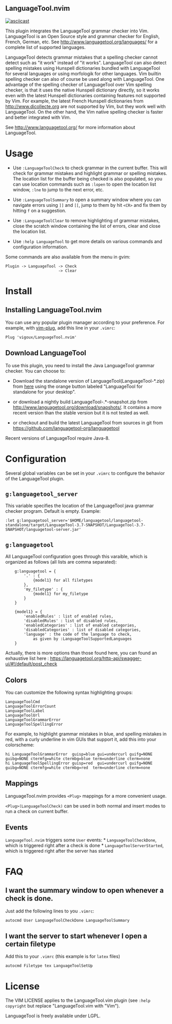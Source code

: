 LanguageTool.nvim
-----------------
[![asciicast](https://asciinema.org/a/265931.svg)](https://asciinema.org/a/265931)

This plugin integrates the LanguageTool grammar checker into Vim.
LanguageTool is an Open Source style and grammar checker for English,
French, German, etc. See http://www.languagetool.org/languages/ for a
complete list of supported languages.

LanguageTool detects grammar mistakes that a spelling checker cannot detect
such as "it work" instead of "it works". LanguageTool can also detect spelling
mistakes using Hunspell dictionaries bundled with LanguageTool for several
languages or using morfologik for other languages.
Vim builtin spelling checker can also of course be used along with
LanguageTool. One advantage of the spelling checker of LanguageTool over
Vim spelling checker, is that it uses the native Hunspell dictionary directly,
so it works even with the latest Hunspell dictionaries containing features
not supported by Vim. For example, the latest French Hunspell dictionaries
from http://www.dicollecte.org are not supported by Vim, but they work well
with LanguageTool. On the other hand, the Vim native spelling checker is
faster and better integrated with Vim.

See http://www.languagetool.org/ for more information about LanguageTool.

# Usage

* Use `:LanguageToolCheck` to check grammar in the current buffer.
  This will check for grammar mistakes and highlight grammar or
  spelling mistakes. The location list for the buffer being
  checked is also populated, so you can use location commands
  such as `:lopen` to open the location list window, `:lne` to
  jump to the next error, etc.

* Use `:LanguageToolSummary` to open a summary window where you can navigate
  errors using `]]` and `[[`, jump to them by hit `<CR>` and fix them by hitting
  `f` on a suggestion.
  
* Use `:LanguageToolClear` to remove highlighting of grammar
  mistakes, close the scratch window containing the list of errors,
  clear and close the location list.

* Use `:help LanguageTool` to get more details on various commands
  and configuration information.

Some commands are also available from the menu in gvim:
```
Plugin -> LanguageTool -> Check
                       -> Clear
```

# Install

## Installing LanguageTool.nvim

You can use any popular plugin manager according to your preference.
For example, with [vim-plug](https://github.com/junegunn/vim-plug),
add this line in your `.vimrc`:
```
Plug 'vigoux/LanguageTool.nvim'
```

## Download LanguageTool

To use this plugin, you need to install the Java LanguageTool grammar
checker. You can choose to:

* Download the standalone version of
  LanguageTool(LanguageTool-\*.zip) from
  [here](http://www.languagetool.org/) using the orange button labeled
  "LanguageTool for standalone for your desktop".

* or download a nightly build LanguageTool-.\*-snapshot.zip from
  http://www.languagetool.org/download/snapshots/. It contains a
  more recent version than the stable version but it is not tested
  as well. 

* or checkout and build the latest LanguageTool from sources in git
  from https://github.com/languagetool-org/languagetool

Recent versions of LanguageTool require Java-8.

# Configuration

Several global variables can be set in your `.vimrc` to configure the behavior
of the LanguageTool plugin.

## `g:languagetool_server`

This variable specifies the location of the LanguageTool java grammar
checker program. Default is empty.
Example:

```vim
:let g:languagetool_server='$HOME/languagetool/languagetool-standalone/target/LanguageTool-3.7-SNAPSHOT/LanguageTool-3.7-SNAPSHOT/languagetool-server.jar'
```

## `g:languagetool`

All LanguageTool configuration goes through this varaible, which is organized
as follows (all lists are comma separated):

```vim
    g:languagetool = {
        '.' : {
            {model1} for all filetypes
        },
        'my_filetype' : {
            {model1} for my_filetype
        }
    }

    {model1} = {
        'enabledRules' : list of enabled rules,
        'disabledRules' : list of disabled rules,
        'enabledCategories' : list of enabled categories,
        'disabledCategories' : list of disabled categories,
        'language' : the code of the language to check,
            as given by :LanguageToolSupportedLanguages
    }
```

Actually, there is more options than those found here, you can found an
exhaustive list here :
https://languagetool.org/http-api/swagger-ui/#!/default/post_check

## Colors

You can customize the following syntax highlighting groups:
```
LanguageToolCmd
LanguageToolErrorCount
LanguageToolLabel
LanguageToolUrl
LanguageToolGrammarError
LanguageToolSpellingError
```
For example, to highlight grammar mistakes in blue, and spelling mistakes in
red, with a curly underline in vim GUIs that support it, add this into your
colorscheme:

```vim
hi LanguageToolGrammarError  guisp=blue gui=undercurl guifg=NONE guibg=NONE ctermfg=white ctermbg=blue term=underline cterm=none
hi LanguageToolSpellingError guisp=red  gui=undercurl guifg=NONE guibg=NONE ctermfg=white ctermbg=red  term=underline cterm=none
```

## Mappings

LanguageTool.nvim provides `<Plug>` mappings for a more convenient usage.

`<Plug>(LanguageToolCheck)` can be used in both normal and insert modes to run a check on current buffer.

## Events

`LanguageTool.nvim` triggers some `User` events:
    * `LanguageToolCheckDone`, which is triggered right after a check is done
    * `LanguageToolServerStarted`, which is triggered right after the server has started

# FAQ

## I want the summary window to open whenever a check is done.
Just add the following lines to you `.vimrc`:
```vim
autocmd User LanguageToolCheckDone LanguageToolSummary
```

## I want the server to start whenever I open a certain filetype
Add this to your `.vimrc` (this example is for `latex` files)
```vim
autocmd Filetype tex LanguageToolSetUp
```

# License

The VIM LICENSE applies to the LanguageTool.vim plugin (see 
`:help copyright` but replace "LanguageTool.vim with "Vim").

LanguageTool is freely available under LGPL.

